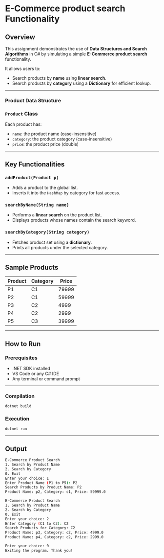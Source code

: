 # E-Commerce product search Functionality

## Overview

This assignment demonstrates the use of **Data Structures and Search Algorithms** in C# by simulating a simple **E-Commerce product search** functionality. 

It allows users to:
- Search products by **name** using **linear search**.
- Search products by **category** using a **Dictionary** for efficient lookup.
---
### Product Data Structure
### `Product` Class
Each product has:
- `name`: the product name (case-insensitive)
- `category`: the product category (case-insensitive)
- `price`: the product price (double)
---
## Key Functionalities

### `addProduct(Product p)`
- Adds a product to the global list.
- Inserts it into the `HashMap` by category for fast access.

### `searchByName(String name)`
- Performs a **linear search** on the product list.
- Displays products whose names contain the search keyword.

### `searchByCategory(String category)`
- Fetches product set using a **dictionary**.
- Prints all products under the selected category.
---
## Sample Products

| Product | Category | Price   |
|---------|----------|---------|
| P1      | C1       | 79999   |
| P2      | C1       | 59999   |
| P3      | C2       | 4999    |
| P4      | C2       | 2999    |
| P5      | C3       | 39999   |
---
## How to Run
### Prerequisites
- .NET SDK installed
- VS Code or any C# IDE
- Any terminal or command prompt
---
### Compilation
```bash
dotnet build
```
### Execution
```bash
dotnet run
```
---
## Output
```bash
E-Commerce Product Search
1. Search by Product Name
2. Search by Category
0. Exit
Enter your choice: 1
Enter Product Name (P1 to P5): P2
Search Products by Product Name: P2
Product Name: p2, Category: c1, Price: 59999.0

E-Commerce Product Search
1. Search by Product Name
2. Search by Category
0. Exit
Enter your choice: 2
Enter Category (C1 to C3): C2
Search Products for Category: C2
Product Name: p3, Category: c2, Price: 4999.0
Product Name: p4, Category: c2, Price: 2999.0

Enter your choice: 0
Exiting the program. Thank you!
```
